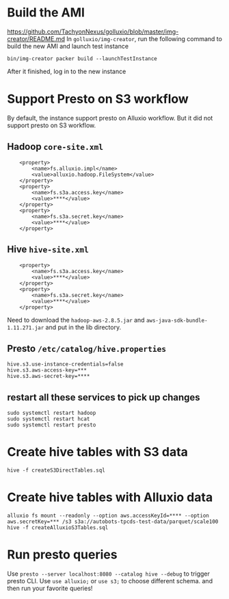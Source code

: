# Build the AMI
https://github.com/TachyonNexus/golluxio/blob/master/img-creator/README.md
In `golluxio/img-creator`, run the following command to build the new AMI and launch test instance
```
bin/img-creator packer build --launchTestInstance
```

After it finished, log in to the new instance

# Support Presto on S3 workflow
By default, the instance support presto on Alluxio workflow.
But it did not support presto on S3 workflow.

## Hadoop `core-site.xml`
```
    <property>
        <name>fs.alluxio.impl</name>
        <value>alluxio.hadoop.FileSystem</value>
    </property>
    <property>
        <name>fs.s3a.access.key</name>
        <value>****</value>
    </property>
    <property>
        <name>fs.s3a.secret.key</name>
        <value>****</value>
    </property>
```

## Hive `hive-site.xml`
```
    <property>
        <name>fs.s3a.access.key</name>
        <value>****</value>
    </property>
    <property>
        <name>fs.s3a.secret.key</name>
        <value>****</value>
    </property>
```

Need to download the `hadoop-aws-2.8.5.jar` and `aws-java-sdk-bundle-1.11.271.jar` and put in the lib directory.

## Presto `/etc/catalog/hive.properties`
```
hive.s3.use-instance-credentials=false
hive.s3.aws-access-key=***
hive.s3.aws-secret-key=****
```

## restart all these services to pick up changes
```
sudo systemctl restart hadoop
sudo systemctl restart hcat
sudo systemctl restart presto
```

# Create hive tables with S3 data
```
hive -f createS3DirectTables.sql
```

# Create hive tables with Alluxio data
```
alluxio fs mount --readonly --option aws.accessKeyId=**** --option aws.secretKey=*** /s3 s3a://autobots-tpcds-test-data/parquet/scale100
hive -f createAlluxioS3Tables.sql
```

# Run presto queries
Use `presto --server localhost:8080 --catalog hive --debug` to trigger presto CLI.
Use `use alluxio;` or `use s3;` to choose different schema.
and then run your favorite queries!


